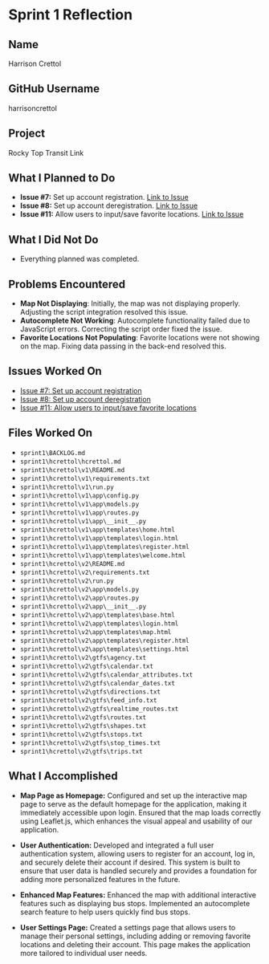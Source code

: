 # Sprint 1 Reflection

## Name
Harrison Crettol

## GitHub Username
harrisoncrettol

## Project
Rocky Top Transit Link

## What I Planned to Do
- **Issue #7:** Set up account registration. [Link to Issue](https://github.com/utk-cs340-fall24/RockyTop-Transit-Link/issues/7)
- **Issue #8:** Set up account deregistration. [Link to Issue](https://github.com/utk-cs340-fall24/RockyTop-Transit-Link/issues/8)
- **Issue #11:** Allow users to input/save favorite locations. [Link to Issue](https://github.com/utk-cs340-fall24/RockyTop-Transit-Link/issues/11)

## What I Did Not Do
- Everything planned was completed.

## Problems Encountered
- **Map Not Displaying**: Initially, the map was not displaying properly. Adjusting the script integration resolved this issue.
- **Autocomplete Not Working**: Autocomplete functionality failed due to JavaScript errors. Correcting the script order fixed the issue.
- **Favorite Locations Not Populating**: Favorite locations were not showing on the map. Fixing data passing in the back-end resolved this.

## Issues Worked On
- [Issue #7: Set up account registration](https://github.com/utk-cs340-fall24/RockyTop-Transit-Link/issues/7)
- [Issue #8: Set up account deregistration](https://github.com/utk-cs340-fall24/RockyTop-Transit-Link/issues/8)
- [Issue #11: Allow users to input/save favorite locations](https://github.com/utk-cs340-fall24/RockyTop-Transit-Link/issues/11)

## Files Worked On
- `sprint1\BACKLOG.md`
- `sprint1\hcrettol\hcrettol.md`
- `sprint1\hcrettol\v1\README.md`
- `sprint1\hcrettol\v1\requirements.txt`
- `sprint1\hcrettol\v1\run.py`
- `sprint1\hcrettol\v1\app\config.py`
- `sprint1\hcrettol\v1\app\models.py`
- `sprint1\hcrettol\v1\app\routes.py`
- `sprint1\hcrettol\v1\app\__init__.py`
- `sprint1\hcrettol\v1\app\templates\home.html`
- `sprint1\hcrettol\v1\app\templates\login.html`
- `sprint1\hcrettol\v1\app\templates\register.html`
- `sprint1\hcrettol\v1\app\templates\welcome.html`
- `sprint1\hcrettol\v2\README.md`
- `sprint1\hcrettol\v2\requirements.txt`
- `sprint1\hcrettol\v2\run.py`
- `sprint1\hcrettol\v2\app\models.py`
- `sprint1\hcrettol\v2\app\routes.py`
- `sprint1\hcrettol\v2\app\__init__.py`
- `sprint1\hcrettol\v2\app\templates\base.html`
- `sprint1\hcrettol\v2\app\templates\login.html`
- `sprint1\hcrettol\v2\app\templates\map.html`
- `sprint1\hcrettol\v2\app\templates\register.html`
- `sprint1\hcrettol\v2\app\templates\settings.html`
- `sprint1\hcrettol\v2\gtfs\agency.txt`
- `sprint1\hcrettol\v2\gtfs\calendar.txt`
- `sprint1\hcrettol\v2\gtfs\calendar_attributes.txt`
- `sprint1\hcrettol\v2\gtfs\calendar_dates.txt`
- `sprint1\hcrettol\v2\gtfs\directions.txt`
- `sprint1\hcrettol\v2\gtfs\feed_info.txt`
- `sprint1\hcrettol\v2\gtfs\realtime_routes.txt`
- `sprint1\hcrettol\v2\gtfs\routes.txt`
- `sprint1\hcrettol\v2\gtfs\shapes.txt`
- `sprint1\hcrettol\v2\gtfs\stops.txt`
- `sprint1\hcrettol\v2\gtfs\stop_times.txt`
- `sprint1\hcrettol\v2\gtfs\trips.txt`

## What I Accomplished
- **Map Page as Homepage:** Configured and set up the interactive map page to serve as the default homepage for the application, making it immediately accessible upon login. Ensured that the map loads correctly using Leaflet.js, which enhances the visual appeal and usability of our application.

- **User Authentication:** Developed and integrated a full user authentication system, allowing users to register for an account, log in, and securely delete their account if desired. This system is built to ensure that user data is handled securely and provides a foundation for adding more personalized features in the future.

- **Enhanced Map Features:** Enhanced the map with additional interactive features such as displaying bus stops. Implemented an autocomplete search feature to help users quickly find bus stops.

- **User Settings Page:** Created a settings page that allows users to manage their personal settings, including adding or removing favorite locations and deleting their account. This page makes the application more tailored to individual user needs.

